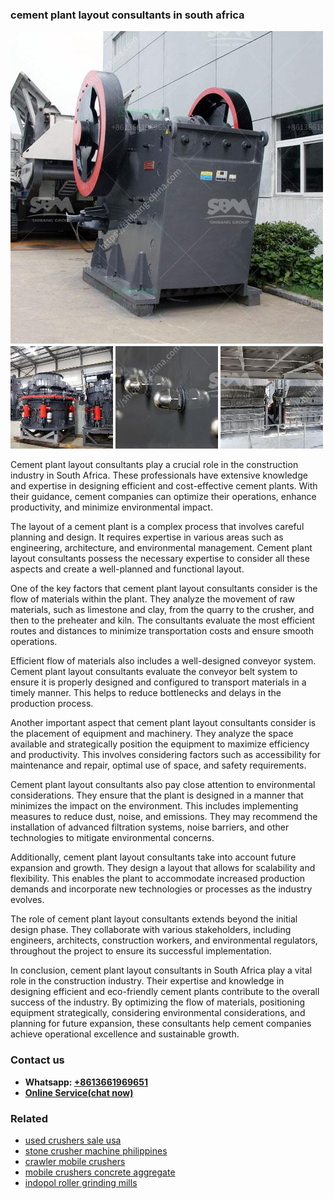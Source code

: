 <h3>cement plant layout consultants in south africa</h3><img src='1704951510.jpg' alt=''><p>Cement plant layout consultants play a crucial role in the construction industry in South Africa. These professionals have extensive knowledge and expertise in designing efficient and cost-effective cement plants. With their guidance, cement companies can optimize their operations, enhance productivity, and minimize environmental impact.</p><p>The layout of a cement plant is a complex process that involves careful planning and design. It requires expertise in various areas such as engineering, architecture, and environmental management. Cement plant layout consultants possess the necessary expertise to consider all these aspects and create a well-planned and functional layout.</p><p>One of the key factors that cement plant layout consultants consider is the flow of materials within the plant. They analyze the movement of raw materials, such as limestone and clay, from the quarry to the crusher, and then to the preheater and kiln. The consultants evaluate the most efficient routes and distances to minimize transportation costs and ensure smooth operations.</p><p>Efficient flow of materials also includes a well-designed conveyor system. Cement plant layout consultants evaluate the conveyor belt system to ensure it is properly designed and configured to transport materials in a timely manner. This helps to reduce bottlenecks and delays in the production process.</p><p>Another important aspect that cement plant layout consultants consider is the placement of equipment and machinery. They analyze the space available and strategically position the equipment to maximize efficiency and productivity. This involves considering factors such as accessibility for maintenance and repair, optimal use of space, and safety requirements.</p><p>Cement plant layout consultants also pay close attention to environmental considerations. They ensure that the plant is designed in a manner that minimizes the impact on the environment. This includes implementing measures to reduce dust, noise, and emissions. They may recommend the installation of advanced filtration systems, noise barriers, and other technologies to mitigate environmental concerns.</p><p>Additionally, cement plant layout consultants take into account future expansion and growth. They design a layout that allows for scalability and flexibility. This enables the plant to accommodate increased production demands and incorporate new technologies or processes as the industry evolves.</p><p>The role of cement plant layout consultants extends beyond the initial design phase. They collaborate with various stakeholders, including engineers, architects, construction workers, and environmental regulators, throughout the project to ensure its successful implementation.</p><p>In conclusion, cement plant layout consultants in South Africa play a vital role in the construction industry. Their expertise and knowledge in designing efficient and eco-friendly cement plants contribute to the overall success of the industry. By optimizing the flow of materials, positioning equipment strategically, considering environmental considerations, and planning for future expansion, these consultants help cement companies achieve operational excellence and sustainable growth.</p><h3>Contact us</h3><ul><li><strong>Whatsapp:&nbsp;<a href="https://wa.me/8613661969651">+8613661969651</a></strong></li><li><a href="https://swt.shibang-china.com/?git&amp;zhl&amp;cement plant layout consultants in south africa"><strong>Online Service(chat now)</strong></a></li></ul><h3>Related</h3><ul><li><a href='used crushers sale usa.md'>used crushers sale usa</a></li><li><a href='stone crusher machine philippines.md'>stone crusher machine philippines</a></li><li><a href='crawler mobile crushers.md'>crawler mobile crushers</a></li><li><a href='mobile crushers concrete aggregate.md'>mobile crushers concrete aggregate</a></li><li><a href='indopol roller grinding mills.md'>indopol roller grinding mills</a></li></ul>